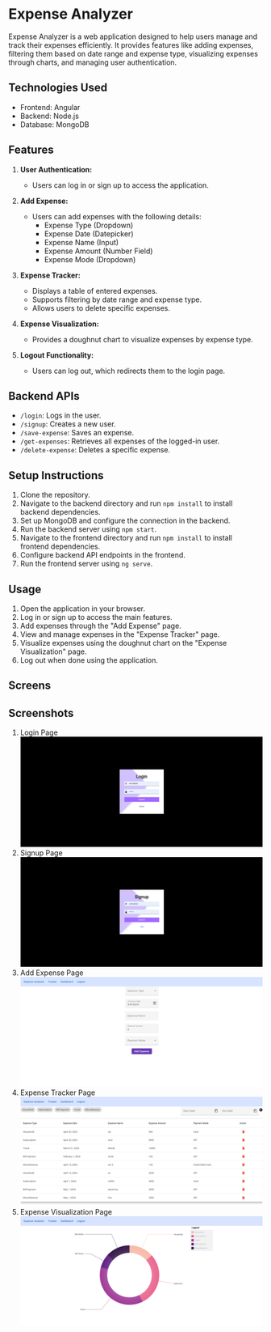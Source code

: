 # Expense Analyzer

Expense Analyzer is a web application designed to help users manage and track their expenses efficiently. It provides features like adding expenses, filtering them based on date range and expense type, visualizing expenses through charts, and managing user authentication.

## Technologies Used
- Frontend: Angular
- Backend: Node.js
- Database: MongoDB

## Features
1. **User Authentication:**
   - Users can log in or sign up to access the application.

2. **Add Expense:**
   - Users can add expenses with the following details:
     - Expense Type (Dropdown)
     - Expense Date (Datepicker)
     - Expense Name (Input)
     - Expense Amount (Number Field)
     - Expense Mode (Dropdown)

3. **Expense Tracker:**
   - Displays a table of entered expenses.
   - Supports filtering by date range and expense type.
   - Allows users to delete specific expenses.

4. **Expense Visualization:**
   - Provides a doughnut chart to visualize expenses by expense type.

5. **Logout Functionality:**
   - Users can log out, which redirects them to the login page.

## Backend APIs
- `/login`: Logs in the user.
- `/signup`: Creates a new user.
- `/save-expense`: Saves an expense.
- `/get-expenses`: Retrieves all expenses of the logged-in user.
- `/delete-expense`: Deletes a specific expense.

## Setup Instructions
1. Clone the repository.
2. Navigate to the backend directory and run `npm install` to install backend dependencies.
3. Set up MongoDB and configure the connection in the backend.
4. Run the backend server using `npm start`.
5. Navigate to the frontend directory and run `npm install` to install frontend dependencies.
6. Configure backend API endpoints in the frontend.
7. Run the frontend server using `ng serve`.

## Usage
1. Open the application in your browser.
2. Log in or sign up to access the main features.
3. Add expenses through the "Add Expense" page.
4. View and manage expenses in the "Expense Tracker" page.
5. Visualize expenses using the doughnut chart on the "Expense Visualization" page.
6. Log out when done using the application.

## Screens
## Screenshots
1. Login Page
![Login Page](./src/assets/screenshots/LoginPage.png)
2. Signup Page
![Signup Page](./src/assets/screenshots/SignupPage.png)
3. Add Expense Page
![Add Expense Page](./src/assets/screenshots/AddExpensePage.png)
4. Expense Tracker Page
![Expense Tracker Page](./src/assets/screenshots/ExpenseTrackerPage.png)
5. Expense Visualization Page
![Expense Visualization Page](./src/assets/screenshots/ExpenseVisualizationPage.png)
